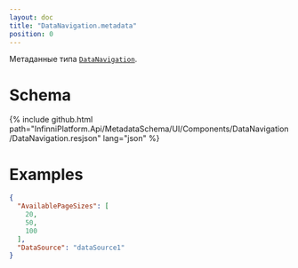 ```yaml
---
layout: doc
title: "DataNavigation.metadata"
position: 0
---
```


Метаданные типа [`DataNavigation`](../).

# Schema

{% include github.html path="InfinniPlatform.Api/MetadataSchema/UI/Components/DataNavigation/DataNavigation.resjson" lang="json" %}

# Examples

```json
{
  "AvailablePageSizes": [
    20,
    50,
    100
  ],
  "DataSource": "dataSource1"
}
```
